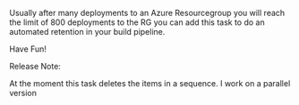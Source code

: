 Usually after many deployments to an Azure Resourcegroup you will reach the limit of 800 deployments to the RG you can add this task to do an automated retention in your build pipeline.

Have Fun!

Release Note:

At the moment this task deletes the items in a sequence. I work on a parallel version
